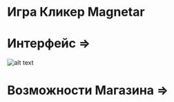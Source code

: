 # Игра Кликер Magnetar
# Интерфейс =>
![alt text](AssetsForReadME/screenshot1.jpg)
# Возможности Магазина =>

